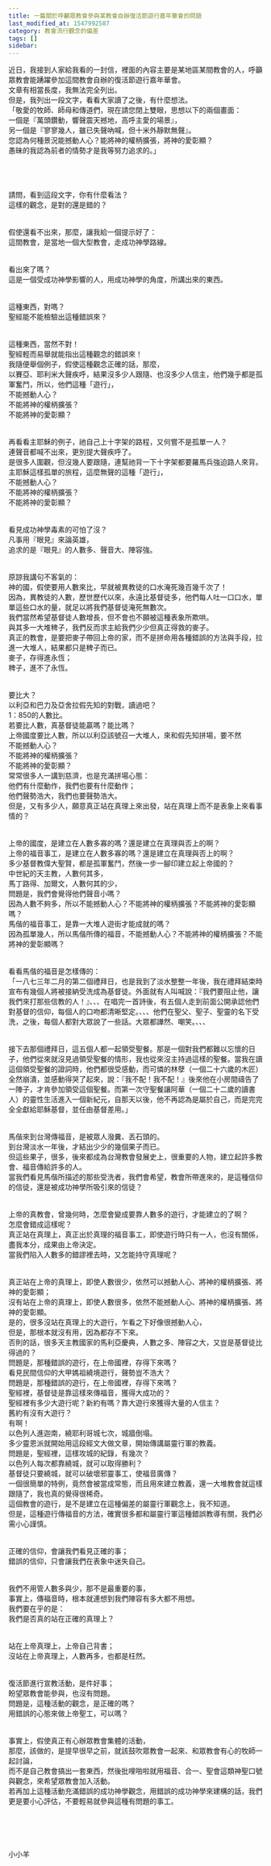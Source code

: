 ```yaml
---
title: 一篇關於呼籲眾教會參與某教會自辦復活節遊行嘉年華會的問題
last_modified_at: 1547992587
category: 教會流行觀念的偏差
tags: []
sidebar: 
---
```


<p>近日，我接到人家給我看的一封信，裡面的內容主要是某地區某間教會的人，呼籲眾教會能踴躍參加這間教會自辦的復活節遊行嘉年華會。<br/>文章有相當長度，我無法完全列出。<br/>但是，我列出一段文字，看看大家讀了之後，有什麼想法。<br/><!--more-->「敬愛的牧師、師母和傳道們，現在請您閉上雙眼，思想以下的兩個畫面：<br/>一個是『萬頭鑽動，響聲震天撼地，高呼主愛的場景』，<br/>另一個是『寥寥幾人，雖已失聲吶喊，但十米外靜默無聲』。<br/>您認為何種景況能撼動人心？能將神的權柄擴張，將神的愛彰顯？<br/>愚昧的我認為前者的情勢才是我等努力追求的。」<br/><br/><br/><br/><br/>請問，看到這段文字，你有什麼看法？<br/>這樣的觀念，是對的還是錯的？<br/><br/><br/>假使還看不出來，那麼，讓我給一個提示好了：<br/>這間教會，是當地一個大型教會，走成功神學路線。<br/><br/><br/>看出來了嗎？<br/>這是一個受成功神學影響的人，用成功神學的角度，所講出來的東西。<br/><br/><br/>這種東西，對嗎？<br/>聖經能不能檢驗出這種錯誤來？<br/><br/><br/>這種東西，當然不對！<br/>聖經輕而易舉就能指出這種觀念的錯誤來！<br/>我隨便舉個例子，假使這種觀念正確的話，那麼，<br/>以賽亞、耶利米大聲疾呼，結果沒多少人跟隨、也沒多少人信主，他們幾乎都是孤軍奮鬥，所以，他們這種「遊行」，<br/>不能撼動人心？<br/>不能將神的權柄擴張？<br/>不能將神的愛彰顯？<br/><br/><br/>再看看主耶穌的例子，祂自己上十字架的路程，又何嘗不是孤單一人？<br/>連聲音都喊不出來，更別提大聲疾呼了。<br/>是很多人圍觀，但沒幾人要跟隨，連幫祂背一下十字架都要羅馬兵強迫路人來背。<br/>主耶穌這樣孤單的旅程，這麼無聲的這種「遊行」，<br/>不能撼動人心？<br/>不能將神的權柄擴張？<br/>不能將神的愛彰顯？<br/><br/><br/>看見成功神學毒素的可怕了沒？<br/>凡事用『眼見』來論英雄，<br/>追求的是『眼見』的人數多、聲音大、陣容強。<br/><br/><br/>原諒我講句不客氣的：<br/>神的國，假使要用人數來比，早就被異教徒的口水淹死幾百幾千次了！<br/>因為，異教徒的人數，歷世歷代以來，永遠比基督徒多，他們每人吐一口口水，單單這些口水的量，就足以將我們基督徒淹死無數次。<br/>我們當然希望基督徒人數增長，但不會也不願被這種表象所欺哄。<br/>與其多一大堆稗子，我們反而求主給我們少少但真正得救的麥子。<br/>真正的教會，是要把麥子帶回上帝的家，而不是拼命用各種錯誤的方法與手段，拉進一大堆人，結果都只是稗子而已。<br/>麥子，存得進永恆；<br/>稗子，進不了永恆。<br/><br/><br/>要比大？<br/>以利亞和巴力及亞舍拉假先知的對戰，讀過吧？<br/>1：850的人數比。<br/>若要比人數，真基督徒能贏嗎？能比嗎？<br/>上帝國度要比人數，所以以利亞該號召一大堆人，來和假先知拼場，要不然<br/>不能撼動人心？<br/>不能將神的權柄擴張？<br/>不能將神的愛彰顯？<br/>常常很多人一講到慈濟，也是充滿拼場心態：<br/>他們有什麼動作，我們也要有什麼動作；<br/>他們聲勢浩大，我們也要聲勢浩大。<br/>但是，又有多少人，願意真正站在真理上來出發，站在真理上而不是表象上來看事情的？<br/><br/><br/>上帝的國度，是建立在人數多寡的嗎？還是建立在真理與否上的啊？<br/>上帝的福音事工，是建立在人數多寡的嗎？還是建立在真理與否上的啊？<br/>多少基督教偉大聖賢，都是孤軍奮鬥，然後一步一腳印建立起上帝國的？<br/>中世紀的天主教，人數何其多，<br/>馬丁路得、加爾文，人數何其的少，<br/>問題是，我們會覺得他們聲音小嗎？<br/>因為人數不夠多，所以不能撼動人心？不能將神的權柄擴張？不能將神的愛彰顯嗎？<br/>馬偕的福音事工，是靠一大堆人遊街才能成就的嗎？<br/>因為孤單幾人，所以馬偕所傳的福音，不能撼動人心？不能將神的權柄擴張？不能將神的愛彰顯嗎？<br/><br/><br/>看看馬偕的福音是怎樣傳的：<br/>「一八七三年二月的第二個禮拜日，也是我到了淡水整整一年後，我在禮拜結束時宣布有幾個人將被接納受洗成為基督徒。外面就有人叫喊說：『我們要阻止他，讓我們來打那些信教的人！』、、、在唱完一首詩後，有五個人走到前面公開承認他們對基督的信仰，每個人的口吻都清晰堅定。、、、他們在聖父、聖子、聖靈的名下受洗，之後，每個人都對大眾說了一些話。大眾都譁然、嘲笑。、、、<br/><br/><br/>接下去那個禮拜日，這五個人都一起領受聖餐。那是一個對我們都難以忘懷的日子，他們從來就沒見過領受聖餐的情形，我也從來沒主持過這樣的聖餐。當我在讀這個領受聖餐的證詞時，他們都很受感動，而可憐的林孽（一個二十六歲的木匠）全然崩潰，並感動得哭了起來，說：『我不配！我不配！』後來他在小房間禱告了一陣子，才肯參加領受這個聖餐。而第一次守聖餐讓阿華（一個二十二歲的讀書人）的靈性生活進入一個新紀元，自那天以後，他不再認為是屬於自己，而是完完全全獻給耶穌基督，並任由基督差用。」<br/><br/><br/>馬偕來到台灣傳福音，是被眾人潑糞、丟石頭的。<br/>到台灣淡水一年後，才結出少少的幾個果子而已。<br/>但這些果子，很多，後來都成為台灣教會發展史上，很重要的人物，建立起許多教會、福音傳給許多的人。<br/>當我們看見馬偕所描述的那些受洗者，我們會希望，教會所帶進來的，是這種信仰的信徒，還是被成功神學所吸引來的信徒？<br/><br/><br/>上帝的真教會，曾幾何時，怎麼會變成要靠人數多的遊行，才能建立的了啊？<br/>怎麼會錯成這樣呢？<br/>真正站在真理上，真正出於真理的福音事工，即使遊行時只有一人，也沒有關係，<br/>盡我本分，成果由上帝決定。<br/>當我們陷入人數多的錯謬裡去時，又怎能持守真理呢？<br/><br/><br/>真正站在上帝的真理上，即使人數很少，依然可以撼動人心、將神的權柄擴張、將神的愛彰顯；<br/>沒有站在上帝的真理上，即使人數很多，依然不能撼動人心、將神的權柄擴張、將神的愛彰顯。<br/>是的，很多沒站在真理上的大遊行，乍看之下好像很撼動人心，<br/>但是，那根本就沒有用，因為都存不下來。<br/>否則的話，很多天主教國家的馬利亞慶典，人數之多、陣容之大，又豈是基督徒比得過的？<br/>問題是，那種錯誤的遊行，在上帝國裡，存得下來嗎？<br/>看見民間信仰的大甲媽祖繞境遊行，聲勢豈不浩大？<br/>問題是，那種錯誤的遊行，在上帝國裡，存得下來嗎？<br/>聖經裡，基督徒是靠這樣來傳福音，獲得大成功的？<br/>聖經裡有多少大遊行呢？新約有嗎？靠大遊行來獲得大量的人信主？<br/>舊約有沒有大遊行？<br/>有啊！<br/>以色列人進迦南，繞耶利哥城七次，城牆倒塌。<br/>多少靈恩派就開始用這段經文大做文章，開始傳講屬靈行軍的教義。<br/>問題是，聖經裡，這樣攻城的紀錄，有幾次？<br/>以色列人每次都靠繞城，就可以取得勝利？<br/>基督徒只要繞城，就可以破壞邪靈事工，使福音廣傳？<br/>一個很簡單的特例，竟然會被當成常態，而且用來建立教義，還一大堆教會就這樣跟隨了，我也真的覺得很稀奇。<br/>這個教會的遊行，是不是建立在這種偏差的屬靈行軍觀念上，我不知道。<br/>但是，這種遊行傳福音的方法，確實很多都和屬靈行軍這種錯誤教導有關，我們必需小心謹慎。<br/><br/><br/>正確的信仰，會讓我們看見正確的事；<br/>錯誤的信仰，只會讓我們在表象中迷失自己。<br/><br/><br/>我們不用管人數多與少，那不是最重要的事，<br/>事實上，傳福音時，根本就連想到我們陣容有多大都不用想。<br/>我們要在乎的是：<br/>我們是否真的站在正確的真理上？<br/><br/><br/>站在上帝真理上，上帝自己背書；<br/>沒站在上帝真理上，人數再多，也都是枉然。<br/><br/><br/>復活節進行宣教活動，是件好事；<br/>盼望眾教會能參與，也沒有問題。<br/>問題是，這種活動的觀念，是正確的嗎？<br/>用錯誤的心態來做上帝聖工，可以嗎？<br/><br/><br/>事實上，假使真正有心辦眾教會集體的活動，<br/>那麼，該做的，是提早很早之前，就該鼓吹眾教會一起來、和眾教會有心的牧師一起討論，<br/>而不是自己教會搞出一套東西，然後批哩啪啦就用福音、合一、聖會這類神聖口號與觀念，來希望眾教會加入活動。<br/>若再加上這種活動充滿錯誤的成功神學觀念，用錯誤的成功神學來建構的話，我們更是要小心評估，不要輕易就參與這種有問題的事工。<br/><br/><br/><br/><br/><br/>小小羊<br/><br/></p>